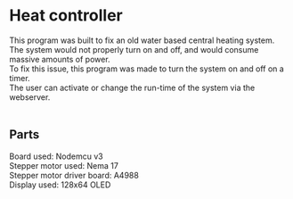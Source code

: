 <h1>Heat controller</h1>

This program was built to fix an old water based central heating system.<br>
The system would not properly turn on and off, and would consume massive amounts of power.<br>
To fix this issue, this program was made to turn the system on and off on a timer.<br>
The user can activate or change the run-time of the system via the webserver.<br><br>

<h2>Parts</h2>
Board used: Nodemcu v3<br>
Stepper motor used: Nema 17<br>
Stepper motor driver board: A4988<br>
Display used: 128x64 OLED<br>

